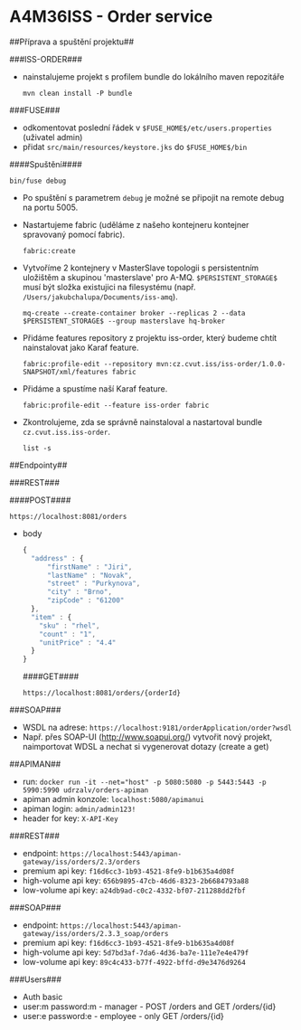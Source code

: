 # A4M36ISS - Order service #

##Příprava a spuštění projektu##

###ISS-ORDER###
* nainstalujeme projekt s profilem bundle do lokálního maven repozitáře

  ``mvn clean install -P bundle``

###FUSE###
* odkomentovat poslední řádek v ``$FUSE_HOME$/etc/users.properties`` (uživatel admin)
* přidat ``src/main/resources/keystore.jks`` do ``$FUSE_HOME$/bin``

####Spuštění####

  ``bin/fuse debug``

* Po spuštění s parametrem ``debug`` je možné se připojit na remote debug na portu 5005.

* Nastartujeme fabric (uděláme z našeho kontejneru kontejner spravovaný pomocí fabric).

  ``fabric:create``

* Vytvoříme 2 kontejnery v MasterSlave topologii s persistentním uložištěm a skupinou 'masterslave' pro A-MQ. ``$PERSISTENT_STORAGE$`` musí být složka existujici na filesystému (např. ``/Users/jakubchalupa/Documents/iss-amq``).

  ``mq-create --create-container broker --replicas 2 --data $PERSISTENT_STORAGE$ --group masterslave hq-broker``

* Přidáme features repository z projektu iss-order, který budeme chtít nainstalovat jako Karaf feature.

  ``fabric:profile-edit --repository mvn:cz.cvut.iss/iss-order/1.0.0-SNAPSHOT/xml/features fabric``

* Přidáme a spustíme naší Karaf feature.

  ``fabric:profile-edit --feature iss-order fabric``
  
* Zkontrolujeme, zda se správně nainstaloval a nastartoval bundle ``cz.cvut.iss.iss-order``.

  ``list -s``
  
##Endpointy##

###REST###

####POST####

  ``https://localhost:8081/orders``
  
* body

  ```javascript
  {
    "address" : {
        "firstName" : "Jiri",
        "lastName" : "Novak",
        "street" : "Purkynova",
        "city" : "Brno",
        "zipCode" : "61200"
    },
    "item" : {
      "sku" : "rhel",
      "count" : "1",
      "unitPrice" : "4.4"
    }
  }
  ```
  
  ####GET####
  
    ``https://localhost:8081/orders/{orderId}``
    
###SOAP###

* WSDL na adrese: ``https://localhost:9181/orderApplication/order?wsdl``
* Např. přes SOAP-UI (http://www.soapui.org/) vytvořit nový projekt, naimportovat WDSL a nechat si vygenerovat dotazy (create a get)

##APIMAN##
* run: ``docker run -it --net="host" -p 5080:5080 -p 5443:5443 -p 5990:5990 udrzalv/orders-apiman ``
* apiman admin konzole: ``localhost:5080/apimanui``
* apiman login: ``admin/admin123!``
* header for key: ``X-API-Key``

###REST###
*  endpoint: ``https://localhost:5443/apiman-gateway/iss/orders/2.3/orders``
*  premium api key: ``f16d6cc3-1b93-4521-8fe9-b1b635a4d08f``
*  high-volume api key: ``656b9895-47cb-46d6-8323-2b6684793a88``
*  low-volume api key: ``a24db9ad-c0c2-4332-bf07-211288dd2fbf``

###SOAP###
* endpoint: ``https://localhost:5443/apiman-gateway/iss/orders/2.3.3_soap/orders``
* premium api key: ``f16d6cc3-1b93-4521-8fe9-b1b635a4d08f``
* high-volume api key: ``5d7bd3af-7da6-4d36-ba7e-111e7e4e479f`` 
* low-volume api key: ``89c4c433-b77f-4922-bffd-d9e3476d9264``

###Users###
* Auth basic
* user:m password:m - manager - POST /orders and GET /orders/{id}
* user:e password:e - employee - only GET /orders/{id}
